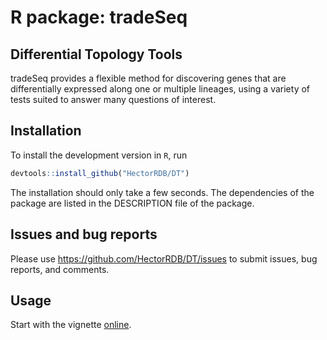 # R package: tradeSeq

  
## Differential Topology Tools

tradeSeq provides a flexible method for discovering genes that are differentially expressed along one or multiple lineages, using a variety of tests suited to answer many questions of interest.

## Installation


To install the development version in `R`, run 

```r
devtools::install_github("HectorRDB/DT")
```

The installation should only take a few seconds.
The dependencies of the package are listed in the DESCRIPTION file of the package.

## Issues and bug reports

Please use https://github.com/HectorRDB/DT/issues to submit issues, bug reports, and comments.

## Usage 

Start with the vignette [online](https://hectorrdb.github.io/DT/articles/DT.html).
